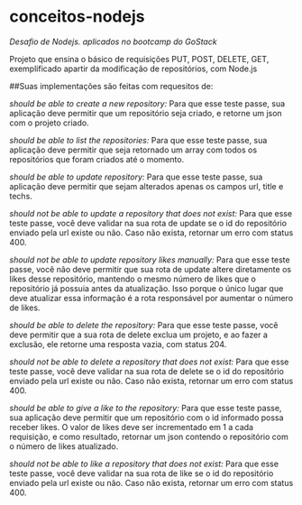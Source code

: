 # conceitos-nodejs
*Desafio de Nodejs. aplicados no bootcamp do GoStack*

Projeto que ensina o básico de requisições PUT, POST, DELETE, GET, exemplificado apartir da modificação de repositórios, com Node.js

##Suas implementações são feitas com requesitos de:


*should be able to create a new repository:* 
Para que esse teste passe, sua aplicação deve permitir que um repositório seja criado, e retorne um json com o projeto criado.

*should be able to list the repositories:*
Para que esse teste passe, sua aplicação deve permitir que seja retornado um array com todos os repositórios que foram criados até o momento.

*should be able to update repository:*
Para que esse teste passe, sua aplicação deve permitir que sejam alterados apenas os campos url, title e techs.

*should not be able to update a repository that does not exist:*
Para que esse teste passe, você deve validar na sua rota de update se o id do repositório enviado pela url existe ou não. Caso não exista, retornar um erro com status 400.

*should not be able to update repository likes manually:* 
Para que esse teste passe, você não deve permitir que sua rota de update altere diretamente os likes desse repositório, mantendo o mesmo número de likes que o repositório já possuia antes da atualização. Isso porque o único lugar que deve atualizar essa informação é a rota responsável por aumentar o número de likes.

*should be able to delete the repository:*
Para que esse teste passe, você deve permitir que a sua rota de delete exclua um projeto, e ao fazer a exclusão, ele retorne uma resposta vazia, com status 204.

*should not be able to delete a repository that does not exist:* 
Para que esse teste passe, você deve validar na sua rota de delete se o id do repositório enviado pela url existe ou não. Caso não exista, retornar um erro com status 400.

*should be able to give a like to the repository:*
Para que esse teste passe, sua aplicação deve permitir que um repositório com o id informado possa receber likes. O valor de likes deve ser incrementado em 1 a cada requisição, e como resultado, retornar um json contendo o repositório com o número de likes atualizado.

*should not be able to like a repository that does not exist:* 
Para que esse teste passe, você deve validar na sua rota de like se o id do repositório enviado pela url existe ou não. Caso não exista, retornar um erro com status 400.

